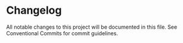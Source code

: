 # Changelog

All notable changes to this project will be documented in this file. See Conventional Commits for commit guidelines.
